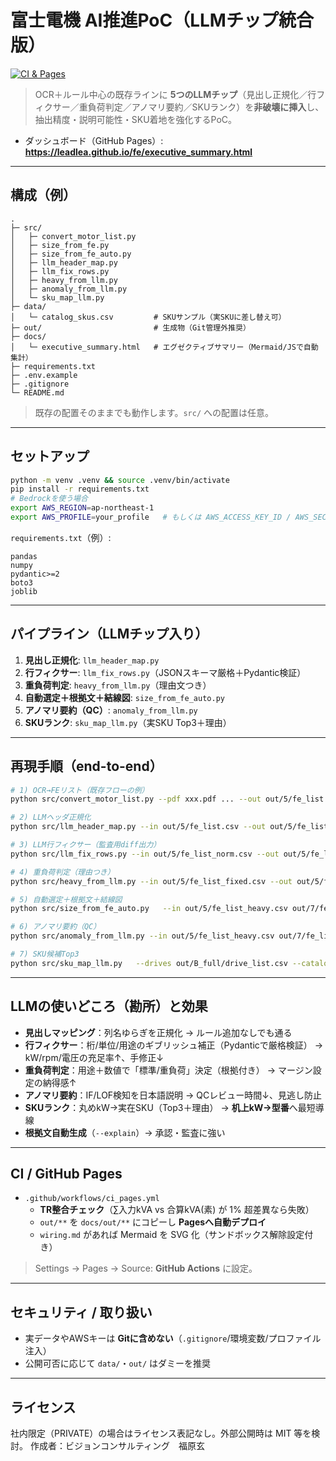 # 富士電機 AI推進PoC（LLMチップ統合版）

[![CI & Pages](https://github.com/leadlea/fe/actions/workflows/ci_pages.yml/badge.svg)](https://github.com/leadlea/fe/actions/workflows/ci_pages.yml)

> OCR＋ルール中心の既存ラインに **5つのLLMチップ**（見出し正規化／行フィクサー／重負荷判定／アノマリ要約／SKUランク）を**非破壊に挿入**し、抽出精度・説明可能性・SKU着地を強化するPoC。

- ダッシュボード（GitHub Pages）: **https://leadlea.github.io/fe/executive_summary.html**

---

## 構成（例）

```
.
├─ src/
│   ├─ convert_motor_list.py
│   ├─ size_from_fe.py
│   ├─ size_from_fe_auto.py
│   ├─ llm_header_map.py
│   ├─ llm_fix_rows.py
│   ├─ heavy_from_llm.py
│   ├─ anomaly_from_llm.py
│   └─ sku_map_llm.py
├─ data/
│   └─ catalog_skus.csv         # SKUサンプル（実SKUに差し替え可）
├─ out/                         # 生成物（Git管理外推奨）
├─ docs/
│   └─ executive_summary.html   # エグゼクティブサマリー（Mermaid/JSで自動集計）
├─ requirements.txt
├─ .env.example
├─ .gitignore
└─ README.md
```

> 既存の配置そのままでも動作します。`src/` への配置は任意。

---

## セットアップ

```bash
python -m venv .venv && source .venv/bin/activate
pip install -r requirements.txt
# Bedrockを使う場合
export AWS_REGION=ap-northeast-1
export AWS_PROFILE=your_profile   # もしくは AWS_ACCESS_KEY_ID / AWS_SECRET_ACCESS_KEY
```

`requirements.txt`（例）:
```
pandas
numpy
pydantic>=2
boto3
joblib
```

---

## パイプライン（LLMチップ入り）

1. **見出し正規化**: `llm_header_map.py`
2. **行フィクサー**: `llm_fix_rows.py`（JSONスキーマ厳格＋Pydantic検証）
3. **重負荷判定**: `heavy_from_llm.py`（理由文つき）
4. **自動選定＋根拠文＋結線図**: `size_from_fe_auto.py`
5. **アノマリ要約（QC）**: `anomaly_from_llm.py`
6. **SKUランク**: `sku_map_llm.py`（実SKU Top3＋理由）

---

## 再現手順（end-to-end）

```bash
# 1) OCR→FEリスト（既存フローの例）
python src/convert_motor_list.py --pdf xxx.pdf ... --out out/5/fe_list.csv

# 2) LLMヘッダ正規化
python src/llm_header_map.py --in out/5/fe_list.csv --out out/5/fe_list_norm.csv   --provider bedrock --model anthropic.claude-3-5-sonnet-20240620-v1:0

# 3) LLM行フィクサー（監査用diff出力）
python src/llm_fix_rows.py --in out/5/fe_list_norm.csv --out out/5/fe_list_fixed.csv   --provider bedrock --model anthropic.claude-3-5-sonnet-20240620-v1:0   --max_retries 4 --max_tokens 1024 --diff out/5/diff_fix.csv

# 4) 重負荷判定（理由つき）
python src/heavy_from_llm.py --in out/5/fe_list_fixed.csv --out out/5/fe_list_heavy.csv   --provider bedrock --model anthropic.claude-3-5-sonnet-20240620-v1:0

# 5) 自動選定＋根拠文＋結線図
python src/size_from_fe_auto.py   --in out/5/fe_list_heavy.csv out/7/fe_list_heavy.csv   --out_drives out/B_full/drive_list.csv   --out_xfmr out/B_full/xfmr_list.csv   --out_mermaid out/B_full/wiring.md   --pf 0.85 --eta 0.90 --inv_margin 1.15 --heavy_margin 1.25   --xfmr_diversity 0.90 --xfmr_harmonic 1.10 --xfmr_spare 1.20   --skip_dc --filter_suspicious_for_diagram --auto_heavy --explain

# 6) アノマリ要約（QC）
python src/anomaly_from_llm.py --in out/5/fe_list_heavy.csv out/7/fe_list_heavy.csv   --out out/QC/qc_anomaly_llm.csv   --provider bedrock --model anthropic.claude-3-5-sonnet-20240620-v1:0

# 7) SKU候補Top3
python src/sku_map_llm.py   --drives out/B_full/drive_list.csv --catalog data/catalog_skus.csv   --out out/B_full/sku_candidates_llm.csv --freq 50   --provider bedrock --model anthropic.claude-3-5-sonnet-20240620-v1:0
```

---

## LLMの使いどころ（勘所）と効果
- **見出しマッピング**：列名ゆらぎを正規化 → ルール追加なしでも通る  
- **行フィクサー**：桁/単位/用途のギブリッシュ補正（Pydanticで厳格検証） → kW/rpm/電圧の充足率↑、手修正↓  
- **重負荷判定**：用途＋数値で「標準/重負荷」決定（根拠付き） → マージン設定の納得感↑  
- **アノマリ要約**：IF/LOF検知を日本語説明 → QCレビュー時間↓、見逃し防止  
- **SKUランク**：丸めkW→実在SKU（Top3＋理由） → **机上kW→型番**へ最短導線  
- **根拠文自動生成**（`--explain`）→ 承認・監査に強い

---

## CI / GitHub Pages

- `.github/workflows/ci_pages.yml`  
  - **TR整合チェック**（∑入力kVA vs 合算kVA(素) が 1% 超差異なら失敗）  
  - `out/**` を `docs/out/**` にコピーし **Pagesへ自動デプロイ**  
  - `wiring.md` があれば Mermaid を SVG 化（サンドボックス解除設定付き）

> Settings → Pages → Source: **GitHub Actions** に設定。

---

## セキュリティ / 取り扱い
- 実データやAWSキーは **Gitに含めない**（`.gitignore`/環境変数/プロファイル注入）  
- 公開可否に応じて `data/`・`out/` はダミーを推奨

---

## ライセンス
社内限定（PRIVATE）の場合はライセンス表記なし。外部公開時は MIT 等を検討。
作成者：ビジョンコンサルティング　福原玄